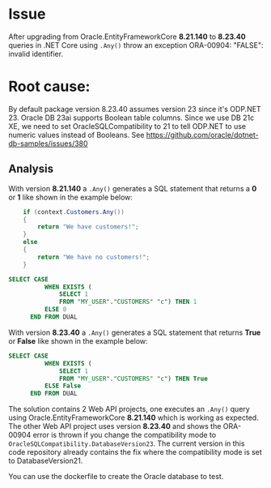 # Issue
After upgrading from Oracle.EntityFrameworkCore **8.21.140** to **8.23.40** queries in .NET Core using `.Any()` throw an exception ORA-00904: "FALSE": invalid identifier.

# Root cause:
By default package version 8.23.40 assumes version 23 since it's ODP.NET 23. Oracle DB 23ai supports Boolean table columns. Since we use DB 21c XE, we need to set OracleSQLCompatibility to 21 to tell ODP.NET to use numeric values instead of Booleans. See https://github.com/oracle/dotnet-db-samples/issues/380

## Analysis
With version **8.21.140** a `.Any()` generates a SQL statement that returns a **0** or **1** like shown in the example below:

```csharp
    if (context.Customers.Any())
    {
        return "We have customers!";
    }
    else
    {
        return "We have no customers!";
    }
```

```sql
SELECT CASE
          WHEN EXISTS (
              SELECT 1
              FROM "MY_USER"."CUSTOMERS" "c") THEN 1
          ELSE 0
      END FROM DUAL
```

With version **8.23.40** a `.Any()` generates a SQL statement that returns **True** or **False** like shown in the example below:

```sql
SELECT CASE
          WHEN EXISTS (
              SELECT 1
              FROM "MY_USER"."CUSTOMERS" "c") THEN True
          ELSE False
      END FROM DUAL
```

The solution contains 2 Web API projects, one executes an `.Any()` query using Oracle.EntityFrameworkCore **8.21.140** which is working as expected. The other Web API project uses version **8.23.40** and shows the ORA-00904 error is thrown if you change the compatibility mode to `OracleSQLCompatibility.DatabaseVersion23`. The current version in this code repository already contains the fix where the compatibility mode is set to DatabaseVersion21.

You can use the dockerfile to create the Oracle database to test.
